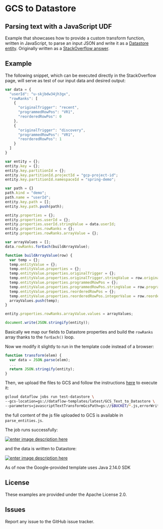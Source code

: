 # GCS to Datastore

## Parsing text with a JavaScript UDF

Example that showcases how to provide a custom transform function, written in JavaScript, to parse an input JSON and write it as a [Datastore entity][1]. Originally written as a [StackOverflow answer](https://stackoverflow.com/a/60217774/6121516).

## Example

The following snippet, which can be executed directly in the StackOverflow page, will serve as test of our input data and desired output:

```js
var data = {
  "userId": "u-skjbdw34jh3gx",
  "rowRanks": [
    {
      "originalTrigger": "recent",
      "programmedRowPos": "VR1",
      "reorderedRowPos": 0
    },
    {
      "originalTrigger": "discovery",
      "programmedRowPos": "VR1",
      "reorderedRowPos": 1
    }
  ]
}

var entity = {};
entity.key = {};
entity.key.partitionId = {};
entity.key.partitionId.projectId = "gcp-project-id";
entity.key.partitionId.namespaceId = "spring-demo";

var path = {}
path.kind = "demo";
path.name = "userId";
entity.key.path = [];
entity.key.path.push(path);

entity.properties = {};
entity.properties.userId = {};
entity.properties.userId.stringValue = data.userId;
entity.properties.rowRanks = {};
entity.properties.rowRanks.arrayValue = {};

var arrayValues = [];
data.rowRanks.forEach(buildArrayValue);

function buildArrayValue(row) {
  var temp = {};
  temp.entityValue = {};
  temp.entityValue.properties = {};
  temp.entityValue.properties.originalTrigger = {};
  temp.entityValue.properties.originalTrigger.stringValue = row.originalTrigger;
  temp.entityValue.properties.programmedRowPos = {};
  temp.entityValue.properties.programmedRowPos.stringValue = row.programmedRowPos;
  temp.entityValue.properties.reorderedRowPos = {};
  temp.entityValue.properties.reorderedRowPos.integerValue = row.reorderedRowPos;
  arrayValues.push(temp);
}

entity.properties.rowRanks.arrayValue.values = arrayValues;

document.write(JSON.stringify(entity));
```

Basically we map our fields to Datastore properties and build the `rowRanks` array thanks to the `forEach()` loop. 

Now we modify it slightly to run in the template code instead of a browser:

```js
function transform(elem) {
  var data = JSON.parse(elem);
  ...
  return JSON.stringify(entity);
}
```

Then, we upload the files to GCS and follow the instructions [here][2] to execute it:

```bash
gcloud dataflow jobs run test-datastore \
--gcs-location=gs://dataflow-templates/latest/GCS_Text_to_Datastore \
--parameters=javascriptTextTransformGcsPath=gs://$BUCKET/*.js,errorWritePath=gs://$BUCKET/errors.txt,javascriptTextTransformFunctionName=transform,textReadPattern=gs://$BUCKET/*.json,datastoreWriteProjectId=$PROJECT
```

the full content of the js file uploaded to GCS is available in `parse_entities.js`.

The job runs successfully:

[![enter image description here][3]][3]

and the data is written to Datastore:

[![enter image description here][4]][4]

As of now the Google-provided template uses Java 2.14.0 SDK


  [1]: https://cloud.google.com/datastore/docs/reference/data/rest/v1/Entity
  [2]: https://cloud.google.com/dataflow/docs/guides/templates/provided-batch#gcstexttodatastore
  [3]: https://i.stack.imgur.com/2xfb4.png
  [4]: https://i.stack.imgur.com/qetPn.png

## License

These examples are provided under the Apache License 2.0.

## Issues

Report any issue to the GitHub issue tracker.
